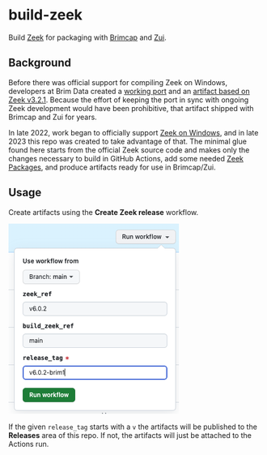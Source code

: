 # build-zeek

Build [Zeek](https://zeek.org/) for packaging with
[Brimcap](https://github.com/brimdata/brimcap) and
[Zui](https://zui.brimdata.io/).

## Background

Before there was official support for compiling Zeek on Windows, developers
at Brim Data created a [working port](https://github.com/brimdata/zeek) and an
[artifact based on Zeek v3.2.1](https://github.com/brimdata/zeek/releases/tag/v3.2.1-brim10).
Because the effort of keeping the port in sync with ongoing Zeek development
would have been prohibitive, that artifact shipped with Brimcap and Zui for
years.

In late 2022, work began to officially support
[Zeek on Windows](https://zeek.org/2022/11/28/zeek-on-windows/),
and in late 2023 this repo was created to take advantage of that. The minimal
glue found here starts from the official Zeek source code and makes only the
changes necessary to build in GitHub Actions, add some needed
[Zeek Packages](https://packages.zeek.org/), and produce artifacts ready for
use in Brimcap/Zui.

## Usage

Create artifacts using the **Create Zeek release** workflow.

![Create Zeek release workflow](workflow.png)

If the given `release_tag` starts with a `v` the artifacts will be published
to the **Releases** area of this repo. If not, the artifacts will just be
attached to the Actions run.
